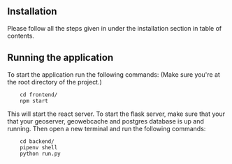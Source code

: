 ## Installation

Please follow all the steps given in under the installation section in table of contents. 


## Running the application

To start the application run the following commands:
(Make sure you're at the root directory of the project.)

```shell
    cd frontend/
    npm start 
```

This will start the react server. To start the flask server, make sure that your that your geoserver, geowebcache and postgres database is up and running. 
Then open a new terminal and run the following commands: 

```shell
    cd backend/
    pipenv shell 
    python run.py
```